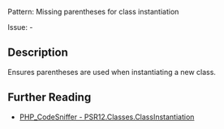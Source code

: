 Pattern: Missing parentheses for class instantiation

Issue: -

## Description

Ensures parentheses are used when instantiating a new class.

## Further Reading

* [PHP_CodeSniffer - PSR12.Classes.ClassInstantiation](https://github.com/PHPCSStandards/PHP_CodeSniffer/blob/master/src/Standards/PSR12/Sniffs/Classes/ClassInstantiationSniff.php)